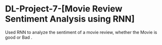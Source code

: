 # DL-Project-7-[Movie Review Sentiment Analysis using RNN]
Used RNN to analyze the sentiment of  a movie review, whether the Movie is good or Bad .
